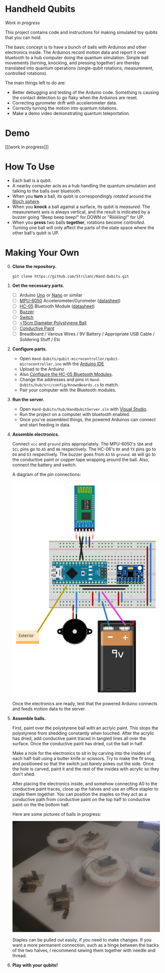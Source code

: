 # Handheld Qubits

*Work in progress*

This project contains code and instructions for making simulated toy qubits that you can hold.

The basic concept is to have a bunch of balls with Arduinos and other electronics inside.
The Arduinos record motion data and report it over bluetooth to a hub computer doing the quantum simulation.
Simple ball movements (turning, knocking, and pressing together) are thereby translated into quantum operations (single-qubit rotations, measurement, controlled rotations).

The main things left to do are:

- Better debugging and testing of the Arduino code. Something is causing the contact detection to go flaky when the Arduinos are reset.
- Correcting gyrometer drift with accelerometer data.
- Correctly turning the motion into quantum rotations.
- Make a demo video demonstrating quantum teleportation.

# Demo

[[[work in progress]]]

# How To Use

- Each ball is a qubit.
- A nearby computer acts as a hub handling the quantum simulation and talking to the balls over bluetooth.
- When you **turn** a ball, its qubit is correspondingly *rotated* around the [Bloch sphere](https://en.wikipedia.org/wiki/Bloch_sphere).
- When you **knock** a ball against a surface, its qubit is *measured*. The measurement axis is always vertical, and the result is indicated by a buzzer going "Beep beep beep!" for DOWN or "Riiiiiiiing!" for UP.
- When you **press** two balls **together**, rotations become *controlled*. Turning one ball will only affect the parts of the state space where the other ball's qubit is UP.

# Making Your Own

0. **Clone the repository.**

    `git clone https://github.com/Strilanc/Hand-Qubits.git`

0. **Get the necessary parts.**

    - [ ] Arduino [Uno](https://www.arduino.cc/en/Main/ArduinoBoardUno) or [Nano](https://www.arduino.cc/en/Main/arduinoBoardNano) or similar
    - [ ] [MPU-6050](http://playground.arduino.cc/Main/MPU-6050) Accelerometer/Gyrometer ([datasheet](https://www.invensense.com/wp-content/uploads/2015/02/MPU-6000-Datasheet1.pdf))
    - [ ] [HC-05](https://www.amazon.com/CHENBO-Wireless-Bluetooth-Transceiver-Arduino/dp/B00Y0D112O) Bluetooth Module ([datasheet](https://www.olimex.com/Products/Components/RF/BLUETOOTH-SERIAL-HC-06/resources/hc06.pdf))
    - [ ] [Buzzer](https://www.amazon.com/gp/product/B00B0Q4KKO/)
    - [ ] [Switch](https://www.amazon.com/gp/product/B00ZWWZ5BA)
    - [ ] [~15cm Diameter Polystyrene Ball](https://www.amazon.com/Crafts-Brand-Smooth-Polystyrene-Styrofoam/dp/B00ETI28MC/)
    - [ ] [Conductive Paint](https://www.amazon.com/Bare-Conductive-Electric-Paint-10ml/dp/B01IO2JSCG)
    - [ ] Breadboard / Various Wires / 9V Battery / Appropriate USB Cable / Soldering Stuff / Etc

0. **Configure parts.**

    - Open `Hand-Qubits/qubit-microcontroller/qubit-microcontroller.ino` with the [Arduino IDE](https://www.arduino.cc/en/main/software)
	- Upload to the Arduino
    - Also [Configure the HC-05 Bluetooth Modules](https://arduino-info.wikispaces.com/BlueTooth-HC05-HC06-Modules-How-To).
    - Change the addresses and pins in `Hand-Qubits/hub/src/config/KnownBoards.cs` to match.
    - Pair your computer with the Bluetooth modules.

0. **Run the server.**

    - Open `Hand-Qubits/hub/HandQubitServer.sln` with [Visual Studio](https://www.visualstudio.com/vs/community/).
    - Run the project on a computer with bluetooth enabled.
    - Once you've assembled things, the powered Arduinos can connect and start feeding in data.

0. **Assemble electronics.**

    Connect `vcc` and `ground` pins appropriately.
    The MPU-6050's `SDA` and `SCL` pins go to `A5` and `A6` respectively.
    The HC-06's `RX` and `TX` pins go to `D4` and `D3` respectively.
    The buzzer goes from `A3` to `ground`.
    `A0` will go to the conductive paint or copper tape wrapping around the ball.
    Also, connect the battery and switch.

    A diagram of the pin connections:

    ![layout](/img/layout.png)
	
	Once the electronics are ready, test that the powered Arduino connects and feeds motion data to the server.

0. **Assemble balls.**

    First, paint over the polystyrene ball with an acrlyic paint.
    This stops the polystyrene from shedding constantly when touched.
    After the acrylic has dried, add conductive paint traced in tangled lines all over the surface.
    Once the conductive paint has dried, cut the ball in half.
    
    Make a hole for the electronics to sit in by carving into the insides of each half-ball using a butter knife or scissors.
    Try to make the fit snug, and positioned so that the switch just barely pokes out the side.
    Once the hole is carved, paint it and the rest of the insides with acrylic so they don't shed.
    
    After placing the electronics inside, and somehow connecting A0 to the conductive paint traces, close up the halves and use an office stapler to staple them together.
    You can position the staples so they act as a conductive path from conductive paint on the top half to conductive paint on the the bottom half.

    Here are some pictures of balls in progress:

    ![guts](/img/guts.jpg)

    Staples can be pulled out easily, if you need to make changes.
    If you want a more permanent connection, such as a hinge between the backs of the two halves, I recommend sewing them together with needle and thread.
	
0. **Play with your qubits!**
